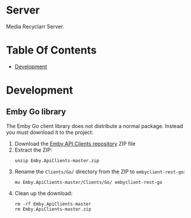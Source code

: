 # Server
Media Recyclarr Server.

# Table Of Contents
- [Development](#development)

# Development
## Emby Go library
The Emby Go client library does not distribute a normal package. Instead you must download it to the project: 

1. Download the [Emby API Clients repository](https://github.com/MediaBrowser/Emby.ApiClients/tree/master) ZIP file
2. Extract the ZIP:  
   ```
   unzip Emby.ApiClients-master.zip
   ```
3. Rename the `Clients/Go/` directory from the ZIP to `embyclient-rest-go`:  
   ```
   mv Emby.ApiClients-master/Clients/Go/ embyclient-rest-go
   ```
4. Clean up the download:
   ```
   rm -rf Emby.ApiClients-master
   rm Emby.ApiClients-master.zip
   ```